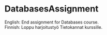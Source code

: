 # DatabasesAssignment
English:
End assignment for Databases course.</br>
Finnish:
Loppu harjoitustyö Tietokannat kurssille.
